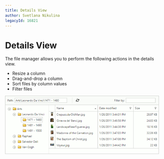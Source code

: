 ```yaml
---
title: Details View
author: Svetlana Nikulina
legacyId: 16821
---
```

# Details View
The file manager allows you to perform the following actions in the details view.
* Resize a column
* Drag-and-drop a column
* Sort files by column values
* Filter files

![EUD_FileManager_DetailsView](../../images/img22651.png)